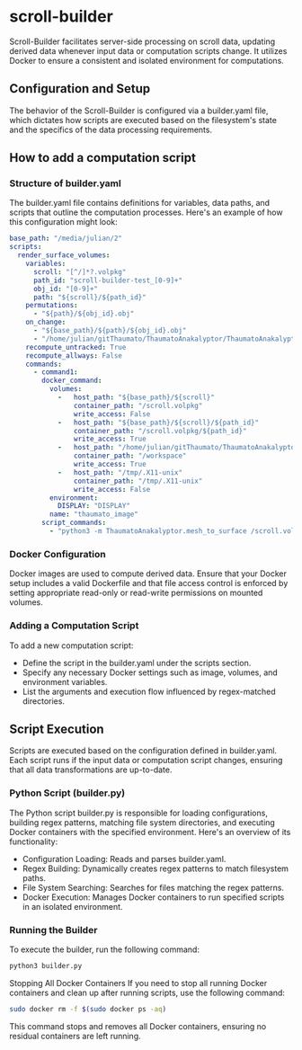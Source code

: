 # scroll-builder
Scroll-Builder facilitates server-side processing on scroll data, updating derived data whenever input data or computation scripts change. It utilizes Docker to ensure a consistent and isolated environment for computations.

## Configuration and Setup
The behavior of the Scroll-Builder is configured via a builder.yaml file, which dictates how scripts are executed based on the filesystem's state and the specifics of the data processing requirements.

## How to add a computation script

### Structure of builder.yaml
The builder.yaml file contains definitions for variables, data paths, and scripts that outline the computation processes. Here's an example of how this configuration might look:

```yaml
base_path: "/media/julian/2"
scripts:
  render_surface_volumes:
    variables:
      scroll: "[^/]*?.volpkg"
      path_id: "scroll-builder-test_[0-9]+"
      obj_id: "[0-9]+"
      path: "${scroll}/${path_id}"
    permutations:
      - "${path}/${obj_id}.obj"
    on_change:
      - "${base_path}/${path}/${obj_id}.obj"
      - "/home/julian/gitThaumato/ThaumatoAnakalyptor/ThaumatoAnakalyptor/mesh_to_surface.py"
    recompute_untracked: True
    recompute_allways: False
    commands:
      - command1:
        docker_command: 
          volumes: 
            -   host_path: "${base_path}/${scroll}"
                container_path: "/scroll.volpkg"
                write_access: False
            -   host_path: "${base_path}/${scroll}/${path_id}"
                container_path: "/scroll.volpkg/${path_id}"
                write_access: True
            -   host_path: "/home/julian/gitThaumato/ThaumatoAnakalyptor/"
                container_path: "/workspace"
                write_access: True
            -   host_path: "/tmp/.X11-unix"
                container_path: "/tmp/.X11-unix"
                write_access: False
          environment:
            DISPLAY: "DISPLAY"
          name: "thaumato_image"
        script_commands: 
          - "python3 -m ThaumatoAnakalyptor.mesh_to_surface /scroll.volpkg/${path_id}/${obj_id}.obj /scroll.volpkg/volumes/scroll1_grids --display"
```



### Docker Configuration
Docker images are used to compute derived data. Ensure that your Docker setup includes a valid Dockerfile and that file access control is enforced by setting appropriate read-only or read-write permissions on mounted volumes.

### Adding a Computation Script
To add a new computation script:

- Define the script in the builder.yaml under the scripts section.
- Specify any necessary Docker settings such as image, volumes, and environment variables.
- List the arguments and execution flow influenced by regex-matched directories.

## Script Execution
Scripts are executed based on the configuration defined in builder.yaml. Each script runs if the input data or computation script changes, ensuring that all data transformations are up-to-date.

### Python Script (builder.py)
The Python script builder.py is responsible for loading configurations, building regex patterns, matching file system directories, and executing Docker containers with the specified environment. Here's an overview of its functionality:

- Configuration Loading: Reads and parses builder.yaml.
- Regex Building: Dynamically creates regex patterns to match filesystem paths.
- File System Searching: Searches for files matching the regex patterns.
- Docker Execution: Manages Docker containers to run specified scripts in an isolated environment.

### Running the Builder
To execute the builder, run the following command:
```bash
python3 builder.py
```

Stopping All Docker Containers
If you need to stop all running Docker containers and clean up after running scripts, use the following command:

```bash
sudo docker rm -f $(sudo docker ps -aq)

```

This command stops and removes all Docker containers, ensuring no residual containers are left running.
